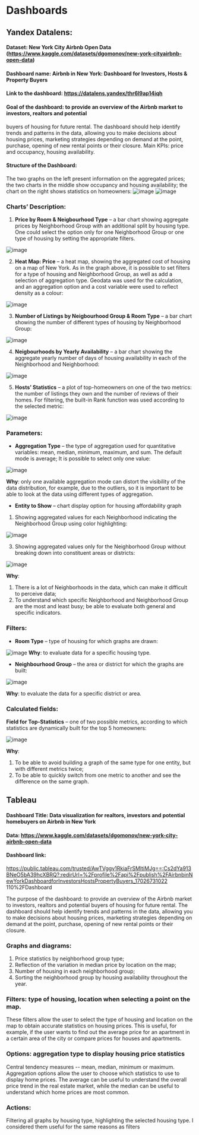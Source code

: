 # Dashboards

## **Yandex Datalens**:
#### **Dataset**: New York City Airbnb Open Data (https://www.kaggle.com/datasets/dgomonov/new-york-cityairbnb-open-data)

#### **Dashboard name**: Airbnb in New York: Dashboard for Investors, Hosts & Property Buyers

#### **Link to the dashboard**: https://datalens.yandex/thr6l9ap14iqh

#### **Goal of the dashboard**: to provide an overview of the Airbnb market to investors, realtors and potential
buyers of housing for future rental. The dashboard should help identify trends and patterns in the data,
allowing you to make decisions about housing prices, marketing strategies depending on demand at the
point, purchase, opening of new rental points or their closure.
Main KPIs: price and occupancy, housing availability.

#### **Structure of the Dashboard**:
The two graphs on the left present information on the aggregated prices; the two charts in the middle
show occupancy and housing availability; the chart on the right shows statistics on homeowners:
![image](https://github.com/tivakhrusheva/Dashboards/assets/91075802/fd51008f-2ba1-4db7-9019-6db57a87a0c0)
![image](https://github.com/tivakhrusheva/Dashboards/assets/91075802/01379f83-463c-4dbc-bf15-9db4f4f2ce2b)

### Charts’ Description:
1. **Price by Room & Neigbourhood Type** – a bar chart showing aggregate prices by
Neighborhood Group with an additional split by housing type. One could select the option
only for one Neighborhood Group or one type of housing by setting the appropriate filters.

![image](https://github.com/tivakhrusheva/Dashboards/assets/91075802/c8c63df2-c888-4ca9-826b-886bcd0a775e)

2. **Heat Map: Price** – a heat map, showing the aggregated cost of housing on a map of New
York. As in the graph above, it is possible to set filters for a type of housing and
Neighborhood Group, as well as add a selection of aggregation type. Geodata was used for
the calculation, and an aggregation option and a cost variable were used to reflect density
as a colour:

![image](https://github.com/tivakhrusheva/Dashboards/assets/91075802/0f4b6a5f-3ed6-4290-8209-5cdf2e9efb94)

3. **Number of Listings by Neigbourhood Group & Room Type** – a bar chart showing the
number of different types of housing by Neighborhood Group:

![image](https://github.com/tivakhrusheva/Dashboards/assets/91075802/9c0330cc-4738-4503-b162-825296ea47f8)

4. **Neigbourhoods by Yearly Availability** – a bar chart showing the aggregate yearly number of
days of housing availability in each of the Neighborhood and Neighborhood:

![image](https://github.com/tivakhrusheva/Dashboards/assets/91075802/576157a1-250a-4e85-9ea4-9b091b8d52fa)

5. **Hosts’ Statistics** – a plot of top-homeowners on one of the two metrics: the number of
listings they own and the number of reviews of their homes. For filtering, the built-in Rank
function was used according to the selected metric:

![image](https://github.com/tivakhrusheva/Dashboards/assets/91075802/34359d6e-42db-4d8e-b441-db37a7fa897e)

### **Parameters**:
- **Aggregation Type** – the type of aggregation used for quantitative variables: mean, median,
minimum, maximum, and sum. The default mode is average; It is possible to select only one
value:

![image](https://github.com/tivakhrusheva/Dashboards/assets/91075802/d40762be-94b8-4d4e-9223-7ecf46cfef9b)

**Why**: only one available aggregation mode can distort the visibility of the data distribution, for
example, due to the outliers, so it is important to be able to look at the data using different
types of aggregation.

- **Entity to Show** – chart display option for housing affordability graph
1) Showing aggregated values for each Neighborhood indicating the Neighborhood Group using
color highlighting:

![image](https://github.com/tivakhrusheva/Dashboards/assets/91075802/38aa17a7-7e8b-4779-a130-ffd35279908f)

3) Showing aggregated values only for the Neighborhood Group without breaking down into
constituent areas or districts:

![image](https://github.com/tivakhrusheva/Dashboards/assets/91075802/203bc54f-7179-441a-a674-15a5856511aa)

**Why**:
1. There is a lot of Neighborhoods in the data, which can make it difficult to perceive data;
2. To understand which specific Neighborhood and Neighborhood Group are the most and least busy; be
able to evaluate both general and specific indicators.

### **Filters**:

- **Room Type** – type of housing for which graphs are drawn:
  
![image](https://github.com/tivakhrusheva/Dashboards/assets/91075802/6e53fafb-763a-4291-b716-953064ef8f10)
  **Why**: to evaluate data for a specific housing type.
  
- **Neighbourhood Group** – the area or district for which the graphs are built:
  
![image](https://github.com/tivakhrusheva/Dashboards/assets/91075802/6a6ac73b-8946-4696-bee6-a44b12d8e153)

**Why**: to evaluate the data for a specific district or area.
  
### **Calculated fields**:
**Field for Top-Statistics** – one of two possible metrics, according to which statistics are dynamically built
for the top 5 homeowners:

![image](https://github.com/tivakhrusheva/Dashboards/assets/91075802/9d4c7cb8-ed5e-4c18-bf1e-02028cc15694)

**Why**:
1. To be able to avoid building a graph of the same type for one entity, but with different metrics twice;
2. To be able to quickly switch from one metric to another and see the difference on the same graph.

## **Tableau**
#### **Dashboard Title**: Data visualization for realtors, investors and potential homebuyers on Airbnb in New York

#### **Data**: https://www.kaggle.com/datasets/dgomonov/new-york-city-airbnb-open-data

#### **Dashboard link**: 
https://public.tableau.com/trusted/AwTVggv1RkiaFrSMltiMJg==:Cs2dYa913BNeO5bA39hcXBRQ?:redirUrl=%2Fprofile%2Fapi%2Fpublish%2FAirbnbinNewYorkDashboardforInvestorsHostsPropertyBuyers_17026731022 110%2FDashboard

The purpose of the dashboard: to provide an overview of the Airbnb market to investors, realtors and potential buyers of housing for future rental. The dashboard should help identify trends and patterns in the data, allowing you to make decisions about housing prices, marketing strategies depending on demand at the point, purchase, opening of new rental points or their closure.

### **Graphs and diagrams**:
1. Price statistics by neighborhood group type;
2. Reflection of the variation in median price by location on the map;
3. Number of housing in each neighborhood group;
4. Sorting the neighborhood group by housing availability throughout the year.

### **Filters**: type of housing, location when selecting a point on the map.
These filters allow the user to select the type of housing and location on the map to obtain accurate statistics on housing prices. This is useful, for example, if the user wants to find out the average price for an apartment in a certain area of the city or compare prices for houses and apartments.

### **Options**: aggregation type to display housing price statistics
Central tendency measures -- mean, median, minimum or maximum.
Aggregation options allow the user to choose which statistics to use to display home prices. The average can be useful to understand the overall price trend in the real estate market, while the median can be useful to understand which home prices are most common.

### **Actions**:
Filtering all graphs by housing type, highlighting the selected housing type. I considered them useful for the same reasons as filters

